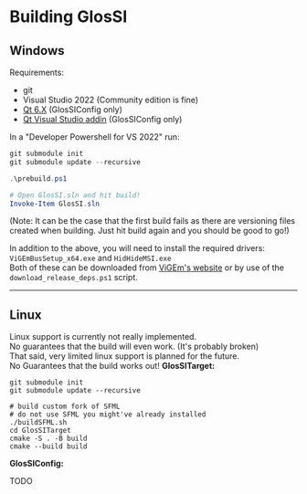 # Building GlosSI

## Windows

Requirements:

- git
- Visual Studio 2022 (Community edition is fine)
- [Qt 6.X](https://www.qt.io/download-qt-installer) (GlosSIConfig only)
- [Qt Visual Studio addin](https://marketplace.visualstudio.com/items?itemName=TheQtCompany.QtVisualStudioTools2022) (GlosSIConfig only)

In a "Developer Powershell for VS 2022" run:

```powershell
git submodule init
git submodule update --recursive

.\prebuild.ps1

# Open GlosSI.sln and hit build!
Invoke-Item GlosSI.sln
```

(Note: It can be the case that the first build fails as there are versioning files created when building. Just hit build again and you should be good to go!)

In addition to the above, you will need to install the required drivers:  
`ViGEmBusSetup_x64.exe` and `HidHideMSI.exe`  
Both of these can be downloaded from [ViGEm's website](https://vigem.org/Downloads/) or by use of the `download_release_deps.ps1` script.

---

## Linux

Linux support is currently not really implemented.  
No guarantees that the build will even work. (It's probably broken)  
That said, very limited linux support is planned for the future.  
No Guarantees that the build works out!
**GlosSITarget:**

```shell
git submodule init
git submodule update --recursive

# build custom fork of SFML
# do not use SFML you might've already installed
./buildSFML.sh 
cd GlosSITarget
cmake -S . -B build
cmake --build build
```

**GlosSIConfig:**

TODO
